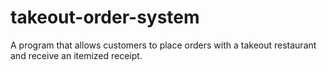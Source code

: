 # takeout-order-system
A program that allows customers to place orders with a takeout restaurant and receive an itemized receipt.
